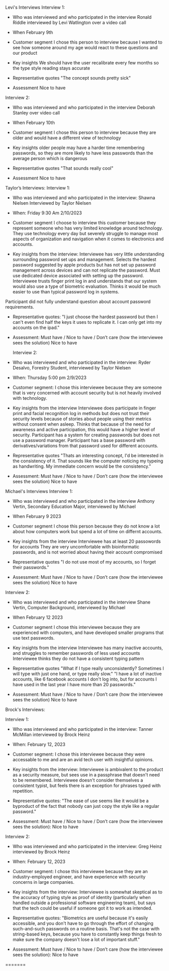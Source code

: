 
Levi's Interviews
Interview 1:
  - Who was interviewed and who participated in the interview
    Ronald Riddle interviewed by Levi Watlington over a video call
    
  - When
    February 9th
    
  - Customer segment
    I chose this person to interview because I wanted to see how someone around my age would react to these questions and our product
    
  - Key insights
    We should have the user recalibrate every few months so the type style 
    reading stays accurate
    
  - Representative quotes
    "The concept sounds pretty sick"
    
  - Assessment
    Nice to have
  
Interview 2:
  - Who was interviewed and who participated in the interview
    Deborah Stanley over video call
    
  - When
    February 10th
    
  - Customer segment
    I chose this person to interview because they are older and would have a different view of technology
    
  - Key insights
    older people may have a harder time remembering passwords, so they are
    more likely to have less passwords than the average person which is 
    dangerous
    
  - Representative quotes
    "That sounds really cool"
  
  - Assessment
    Nice to have
  
  Taylor’s Interviews:
	Interview 1:
 - Who was interviewed and who participated in the interview:
 Shawna Nielsen Interviewed by Taylor Nielsen
 - When: Friday 9:30 Am 2/10/2023
 - Customer segment
 I choose to interview this customer because they represent someone who has very limited knowledge around technology. They use technology every day but severely struggle to manage most aspects of organization and navigation when it comes to electronics and accounts. 
 
 - Key insights from the interview:
 Interviewee has very little understanding surrounding password set ups and management. Selects the hardest password suggested by apple products but has not set up password management across devices and can not replicate the password. Must use dedicated device associated with setting up the password. Interviewee trusts finger print log in and understands that our system would also use a type of biometric evaluation. Thinks it would be much easier to use than typical password log in systems.
 
 Participant did not fully understand question about account password requirements. 
 
 - Representative quotes:
 "I just choose the hardest password but then I can't even find half the keys it uses to replicate it. I can only get into my accounts on the ipad."
 
 - Assessment: Must have / Nice to have / Don’t care (how the interviewee sees the solution)
 Nice to have

	Interview 2:
 - Who was interviewed and who participated in the interview:
 Ryder Desalvo, Forestry Student, interviewed by Taylor Nielsen
 - When: Thursday 5:00 pm 2/9/2023
 - Customer segment:
 I chose this interviewee because they are someone that is very concerned with account security but is not heavily involved with technology.
 - Key insights from the interview
 Interviewee does participate in finger print and facial recognition log in methods but does not trust their security levels because of stories about people using their metrics without consent when asleep. Thinks that because of the need for awareness and active participation, this would have a higher level of security. 
 Participant has a system for creating passwords but does not use a password manager. Participant has a base password with derivatives/variations from that password used for different accounts. 
 - Representative quotes
 "Thats an interesting concept, I'd be interested in the consistency of it. That sounds like the computer noticing my typeing as handwriting. My immediate concern would be the consistency."
 - Assessment: Must have / Nice to have / Don’t care (how the interviewee sees the solution)
 Nice to have


Michael's Interviews
Interview 1:
 - Who was interviewed and who participated in the interview
 Anthony Vertin, Secondary Education Major, interviewed by Michael

 - When
 February 9 2023

 - Customer segment
 I chose this person because they do not know a lot about how computers work but spend a lot of time on differnt accounts. 

 - Key insights from the interview
 Interviewee has at least 20 passowords for accounts
 They are very uncomfortable with bioinformatic passwords, and is not worried about having their account compromised

 - Representative quotes
 "I do not use most of my accounts, so I forget their passwords."

 - Assessment: Must have / Nice to have / Don’t care (how the interviewee sees the solution)
 Nice to have

Interview 2:
 - Who was interviewed and who participated in the interview
 Shane Vertin, Computer Background, interviewed by Michael

 - When
 February 12 2023

 - Customer segment
 I chose this interviewee because they are experienced with computers, and have developed smaller programs that use text passwords. 

 - Key insights from the interview
 Interviewee has many inactive accounts, and struggles to remember passwords of less used accounts
 Interviewee thinks they do not have a consistent typing pattern

 - Representative quotes
 "What if I type really unconsistently? Sometimes I will type with just one hand, or type really slow."
 "I have a lot of inactive accounts, like 6 facebook accounts I don't log into, but for accounts I have used in the last year I have more than 20 passwords."

 - Assessment: Must have / Nice to have / Don’t care (how the interviewee sees the solution)
 Nice to have


Brock's Interviews:

Interview 1:

 - Who was interviewed and who participated in the interview:
Tanner McMillan interviewed by Brock Heinz

 - When:
February 12, 2023

 - Customer segment:
I chose this interviewee because they were accessable to me and are an avid tech user with insightful opinions.

 - Key insights from the interview:
Interviewee is ambivalent to the product as a security measure, but sees use in a passphrase that doesn't need to be remembered.
Interviewee doesn't consider themselves a consistent typist, but feels there is an exception for phrases typed with repetition.

 - Representative quotes:
"The ease of use seems like it would be a byproduct of the fact that nobody can just copy the style like a regular password."

 - Assessment: Must have / Nice to have / Don’t care (how the interviewee sees the solution):
Nice to have

Interview 2:

 - Who was interviewed and who participated in the interview:
Greg Heinz interviewed by Brock Heinz

 - When:
February 12, 2023

 - Customer segment:
I chose this interviewee because they are an industry-employed engineer, and have experience with security concerns in large companies.

 - Key insights from the interview:
Interviewee is somewhat skeptical as to the accuracy of typing style as proof of identity (particularly when handled outside a professional software engineering team), but says that the tech could be useful if someone got it to work as intended.

 - Representative quotes:
"Biometrics are useful because it's easily accessible, and you don't have to go through the effort of changing such-and-such passwords on a routine basis. That's not the case with string-based keys, because you have to constantly keep things fresh to make sure the company doesn't lose a lot of important stuff."

 - Assessment: Must have / Nice to have / Don’t care (how the interviewee sees the solution):
Nice to have

=======
